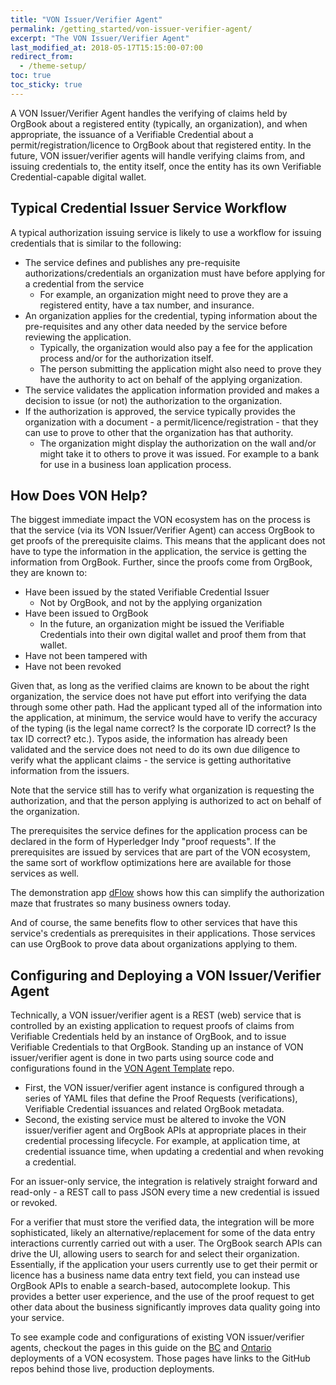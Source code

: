 ```yaml
---
title: "VON Issuer/Verifier Agent"
permalink: /getting_started/von-issuer-verifier-agent/
excerpt: "The VON Issuer/Verifier Agent"
last_modified_at: 2018-05-17T15:15:00-07:00
redirect_from:
  - /theme-setup/
toc: true
toc_sticky: true
---
```


A VON Issuer/Verifier Agent handles the verifying of claims held by OrgBook about a registered entity (typically, an organization), and when appropriate, the issuance of a Verifiable Credential about a permit/registration/licence to OrgBook about that registered entity. In the future, VON issuer/verifier agents will handle verifying claims from, and issuing credentials to, the entity itself, once the entity has its own Verifiable Credential-capable digital wallet.

## Typical Credential Issuer Service Workflow

A typical authorization issuing service is likely to use a workflow for issuing credentials that is similar to the following:

* The service defines and publishes any pre-requisite authorizations/credentials an organization must have before applying for a credential from the service
  * For example, an organization might need to prove they are a registered entity, have a tax number, and insurance.
* An organization applies for the credential, typing information about the pre-requisites and any other data needed by the service before reviewing the application.
  * Typically, the organization would also pay a fee for the application process and/or for the authorization itself.
  * The person submitting the application might also need to prove they have the authority to act on behalf of the applying organization.
* The service validates the application information provided and makes a decision to issue (or not) the authorization to the organization.
* If the authorization is approved, the service typically provides the organization with a document - a permit/licence/registration - that they can use to prove to other that the organization has that authority.
  * The organization might display the authorization on the wall and/or might take it to others to prove it was issued. For example to a bank for use in a business loan application process.

## How Does VON Help?

The biggest immediate impact the VON ecosystem has on the process is that the service (via its VON Issuer/Verifier Agent) can access OrgBook to get proofs of the prerequisite claims. This means that the applicant does not have to type the information in the application, the service is getting the information from OrgBook. Further, since the proofs come from OrgBook, they are known to:

* Have been issued by the stated Verifiable Credential Issuer
  * Not by OrgBook, and not by the applying organization
* Have been issued to OrgBook
  * In the future, an organization might be issued the Verifiable Credentials into their own digital wallet and proof them from that wallet.
* Have not been tampered with
* Have not been revoked

Given that, as long as the verified claims are known to be about the right organization, the service does not have put effort into verifying the data through some other path. Had the applicant typed all of the information into the application, at minimum, the service would have to verify the accuracy of the typing (is the legal name correct? Is the corporate ID correct?  Is the tax ID correct? etc.). Typos aside, the information has already been validated and the service does not need to do its own due diligence to verify what the applicant claims - the service is getting authoritative information from the issuers.

Note that the service still has to verify what organization is requesting the authorization, and that the person applying is authorized to act on behalf of the organization.

The prerequisites the service defines for the application process can be declared in the form of Hyperledger Indy "proof requests". If the prerequisites are issued by services that are part of the VON ecosystem, the same sort of workflow optimizations here are available for those services as well.

The demonstration app [dFlow](https://dflow.orgbook.gov.bc.ca) shows how this can simplify the authorization maze that frustrates so many business owners today.

And of course, the same benefits flow to other services that have this service's credentials as prerequisites in their applications. Those services can use OrgBook to prove data about organizations applying to them.

## Configuring and Deploying a VON Issuer/Verifier Agent

Technically, a VON issuer/verifier agent is a REST (web) service that is controlled by an existing application to request proofs of claims from Verifiable Credentials held by an instance of OrgBook, and to issue Verifiable Credentials to that OrgBook. Standing up an instance of VON issuer/verifier agent is done in two parts using source code and configurations found in the [VON Agent Template](https://github.com/bcgov/von-agent-template) repo.

* First, the VON issuer/verifier agent instance is configured through a series of YAML files that define the Proof Requests (verifications), Verifiable Credential issuances and related OrgBook metadata.
* Second, the existing service must be altered to invoke the VON issuer/verifier agent and OrgBook APIs at appropriate places in their credential processing lifecycle. For example, at application time, at credential issuance time, when updating a credential and when revoking a credential.

For an issuer-only service, the integration is relatively straight forward and read-only - a REST call to pass JSON every time a new credential is issued or revoked.

For a verifier that must store the verified data, the integration will be more sophisticated, likely an alternative/replacement for some of the data entry interactions currently carried out with a user. The OrgBook search APIs can drive the UI, allowing users to search for and select their organization. Essentially, if the application your users currently use to get their permit or licence has a business name data entry text field, you can instead use OrgBook APIs to enable a search-based, autocomplete lookup. This provides a better user experience, and the use of the proof request to get other data about the business significantly improves data quality going into your service.

To see example code and configurations of existing VON issuer/verifier agents, checkout the pages in this guide on the [BC](/getting_started/bc-architecture)  and [Ontario](/getting_started/ontario-architecture) deployments of a VON ecosystem. Those pages have links to the GitHub repos behind those live, production deployments.